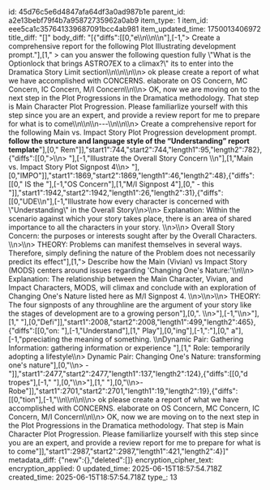 id: 45d76c5e6d4847afa64df3a0ad987b1e
parent_id: a2e13bebf79f4b7a95872735962a0ab9
item_type: 1
item_id: eee5ca1c357641339687091bcc4ab981
item_updated_time: 1750013406972
title_diff: "[]"
body_diff: "[{\"diffs\":[[0,\"e\\\n\\\n\\\n\"],[-1,\"> Create a comprehensive report for the following Plot Illustrating development prompt.\"],[1,\" > can you answer the following question fully \\\"What is the Optionlock that brings ASTRO7EX to a climax?\\\" its to enter into the Dramatica Story Limit section\\\n\\\n\\\n\\\n> ok please create a report of what we have accomplished with CONCERNS. elaborate on OS Concern, MC Concern, IC Concern, M/I Concern\\\n\\\n> OK, now we are moving on to the next step in the Plot Progressions in the Dramatica methodology. That step is Main Character Plot Progression. Please familiarlize yourself with this step since you are an expert, and provide a review report for me to prepare for what is to come\\\n\\\n\\\n---\\\n\\\n\\\n> Create a comprehensive report for the following Main vs. Impact Story Plot Progression development prompt. **follow the structure and language style of the “Understanding” report template**\"],[0,\" Rem\"]],\"start1\":744,\"start2\":744,\"length1\":95,\"length2\":782},{\"diffs\":[[0,\">\\\n> \"],[-1,\"Illustrate the Overall Story Concern \\\n\"],[1,\"Main vs. Impact Story Plot Signpost 4\\\n> \"],[0,\"IMPO\"]],\"start1\":1869,\"start2\":1869,\"length1\":46,\"length2\":48},{\"diffs\":[[0,\" IS the \"],[-1,\"OS Concern\"],[1,\"M/I Signpost  4\"],[0,\" - this \"]],\"start1\":1942,\"start2\":1942,\"length1\":26,\"length2\":31},{\"diffs\":[[0,\"UDE\\\n\"],[-1,\"Illustrate how every character is concerned with \\\"Understanding\\\" in the Overall Story\\\n>\\\n> Explanation: Within the scenario against which your story takes place, there is an area of shared importance to all the characters in your story. \\\n>\\\n> Overall Story Concern: the purposes or interests sought after by the Overall Characters. \\\n>\\\n> THEORY: Problems can manifest themselves in several ways. Therefore, simply defining the nature of the Problem does not necessarily predict its effect\"],[1,\"> Describe how the Main (Vivian) vs Impact Story (MODS) centers around issues regarding 'Changing One's Nature:'\\\n\\\n> Explanation:  The relationship between the Main Character, Vivian, and Impact Characters, MODS, will climax and conclude  with an exploration of Changing One's Nature listed here as M/I Signpost 4. \\\n>\\\n>\\\n> THEORY: The four signposts of any throughline are the argument of your story like the stages of development are to a growing person\"],[0,\". \\\n>\"],[-1,\"\\\n>\"],[1,\" \"],[0,\"Defi\"]],\"start1\":2008,\"start2\":2008,\"length1\":499,\"length2\":465},{\"diffs\":[[0,\"on: \"],[-1,\"Understand\"],[1,\"  Play\"],[0,\"ing\"],[-1,\":\"],[0,\" a\"],[-1,\"ppreciating the meaning of something. \\\nDynamic Pair:  Gathering Information: gathering information or experience \"],[1,\" Role: temporarily adopting a lifestyle\\\n> Dynamic Pair:  Changing One's Nature: transforming one's nature\"],[0,\"\\\n> -\"]],\"start1\":2477,\"start2\":2477,\"length1\":137,\"length2\":124},{\"diffs\":[[0,\"d tropes\"],[-1,\" \"],[0,\"\\\n>\"],[1,\" \"],[0,\"\\\n>- Robe\"]],\"start1\":2701,\"start2\":2701,\"length1\":19,\"length2\":19},{\"diffs\":[[0,\"tion\"],[-1,\"\\\n\\\n\\\n\\\n> ok please create a report of what we have accomplished with CONCERNS. elaborate on OS Concern, MC Concern, IC Concern, M/I Concern\\\n\\\n> OK, now we are moving on to the next step in the Plot Progressions in the Dramatica methodology. That step is Main Character Plot Progression. Please familiarlize yourself with this step since you are an expert, and provide a review report for me to prepare for what is to come\"]],\"start1\":2987,\"start2\":2987,\"length1\":421,\"length2\":4}]"
metadata_diff: {"new":{},"deleted":[]}
encryption_cipher_text: 
encryption_applied: 0
updated_time: 2025-06-15T18:57:54.718Z
created_time: 2025-06-15T18:57:54.718Z
type_: 13